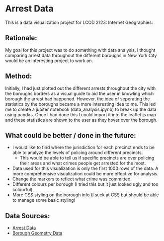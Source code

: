 # Arrest Data
This is a data visualization project for LCOD 2123: Internet Geographies.

## Rationale:
My goal for this project was to do something with data analysis. I thought comparing arrest data throughout the different boroughs in New York City would be an interesting project to work on.

## Method:
Initially, I had just plotted out the different arrests throughout the city with the boroughs borders as a visual guide to aid the user in knowling which borough the arrest had happened. However, the idea of seperating the statistics by the boroughs became a more interesting idea to me. This led me to create a jupiter notebook (data_analysis.ipynb) to break up the data using pandas. Once I had done this I could import it into the leaflet.js map and these statistics are shown to the user as they hover over the borough. 

## What could be better / done in the future:
- I would like to find where the jurisdiction for each precinct ends to be able to analyze the levels of policing around different precincts.
    - This would be able to tell us if specific precincts are over policing their areas and what crimes people get arrested for the most.
- Data used for this visualization is only the first 1000 rows of the data. A more comprehensive visualization could be more effective for analysis.
- Change the markers to reflect what crime was committed.
- Different colours per borough (I tried this but it just looked ugly and too colourful)
- More CSS styling on the borough info (I suck at CSS but should be able to manage some basic styling)

## Data Sources:
- [Arrest Data](https://data.cityofnewyork.us/Public-Safety/NYPD-Arrest-Data-Year-to-Date-/uip8-fykc/about_data)
- [Borough Geometry Data](https://github.com/codeforgermany/click_that_hood/blob/main/public/data/new-york-city-boroughs.geojson)
